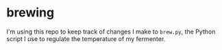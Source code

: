 # brewing

I'm using this repo to keep track of changes I make to `brew.py`, the Python script I use to regulate the temperature of my fermenter.

